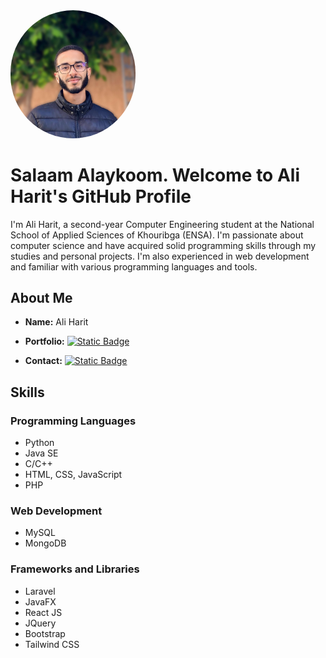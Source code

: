 <img src="aliharit.jpeg" alt="Ali Harit" style="width:200px;height:auto;border-radius:100px;">

# Salaam Alaykoom. Welcome to Ali Harit's GitHub Profile

I'm Ali Harit, a second-year Computer Engineering student at the National School of Applied Sciences of Khouribga (ENSA). I'm passionate about computer science and have acquired solid programming skills through my studies and personal projects. I'm also experienced in web development and familiar with various programming languages and tools.

##  About Me
- **Name:** Ali Harit

- **Portfolio:** <a href="https://itsali.me/Portfolio"><img alt="Static Badge" src="https://img.shields.io/badge/Portfolio%20itsali.me-000000"></a>

- **Contact:** <a href="https://www.linkedin.com/in/aliharit"><img alt="Static Badge" src="https://img.shields.io/badge/Linkedin%20Ali%20Harit-2d64bc"></a>


##  Skills

### Programming Languages
- Python
- Java SE
- C/C++
- HTML, CSS, JavaScript
- PHP

### Web Development
- MySQL
- MongoDB

### Frameworks and Libraries
- Laravel
- JavaFX
- React JS
- JQuery
- Bootstrap
- Tailwind CSS
